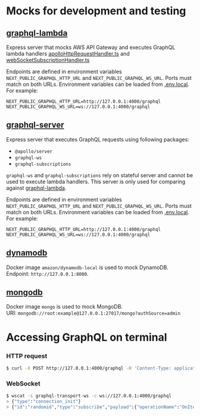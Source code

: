# Mocks for development and testing

## [graphql-lambda](./graphql-lambda/)

Express server that mocks AWS API Gateway and executes GraphQL lambda handlers [apolloHttpRequestHandler.ts](../src/api/apolloHttpRequestHandler.ts) and [webSocketSubscriptionHandler.ts](../src/api/webSocketSubscriptionHandler.ts)

Endpoints are defined in environment variables `NEXT_PUBLIC_GRAPHQL_HTTP_URL` and `NEXT_PUBLIC_GRAPHQL_WS_URL`.
Ports must match on both URLs. Environment variables can be loaded from [.env.local](../.env.local).
For example:

```
NEXT_PUBLIC_GRAPHQL_HTTP_URL=http://127.0.0.1:4000/graphql
NEXT_PUBLIC_GRAPHQL_WS_URL=ws://127.0.0.1:4000/graphql
```

## [graphql-server](./graphql-lambda/)

Express server that executes GraphQL requests using following packages:

- `@apollo/server`
- `graphql-ws`
- `graphql-subscriptions`

`graphql-ws` and `graphql-subscriptions` rely on stateful server and cannot be used to execute lambda handlers. This server is only used for comparing against [graphql-lambda](./graphql-lambda/).

Endpoints are defined in environment variables `NEXT_PUBLIC_GRAPHQL_HTTP_URL` and `NEXT_PUBLIC_GRAPHQL_WS_URL`.
Ports must match on both URLs. Environment variables can be loaded from [.env.local](../.env.local).
For example:

```
NEXT_PUBLIC_GRAPHQL_HTTP_URL=http://127.0.0.1:4000/graphql
NEXT_PUBLIC_GRAPHQL_WS_URL=ws://127.0.0.1:4000/graphql
```

## [dynamodb](./dynamodb/)

Docker image `amazon/dynamodb-local` is used to mock DynamoDB.  
Endpoint: `http://127.0.0.1:8000`.

## [mongodb](./mongodb/)

Docker image `mongo` is used to mock MongoDB.  
URI: `mongodb://root:example@127.0.0.1:27017/mongo?authSource=admin`

# Accessing GraphQL on terminal

### HTTP request

```bash
$ curl -X POST http://127.0.0.1:4000/graphql -H 'Content-Type: application/json' -d '{"query":"{items{id name done}}"}'
```

### WebSocket

```bash
$ wscat -s graphql-transport-ws -c ws://127.0.0.1:4000/graphql
> {"type":"connection_init"}
> {"id":"randomid","type":"subscribe","payload":{"operationName":"OnItemAdded", "query":"subscription OnItemAdded {itemCreated {id name done}}"}}
```
